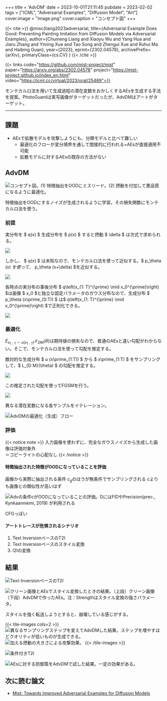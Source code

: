 +++
title = 'AdvDM'
date = 2023-10-01T21:11:45
pubdate = 2023-02-02
tags = ["ICML", "Adversarial Examples", "Diffusion Model", "Art"]
cover.image = "image.png"
cover.caption = "コンセプト図"
+++

{{< cite >}}
@misc{liang2023adversarial,
      title={Adversarial Example Does Good: Preventing Painting Imitation from Diffusion Models via Adversarial Examples}, 
      author={Chumeng Liang and Xiaoyu Wu and Yang Hua and Jiaru Zhang and Yiming Xue and Tao Song and Zhengui Xue and Ruhui Ma and Haibing Guan},
      year={2023},
      eprint={2302.04578},
      archivePrefix={arXiv},
      primaryClass={cs.CV}
}
{{< /cite >}}

{{< links code="https://github.com/mist-project/mist" paper="https://arxiv.org/abs/2302.04578" project="https://mist-project.github.io/index_en.html" video="https://icml.cc/virtual/2023/oral/25469">}}

モンテカルロ法を用いて生成過程の潜在変数をおかしくするAEsを生成する手法を提案。PhotoGuardは実写画像がターゲットだったが、AdvDMはアートがターゲット。

-----------

## 課題

- AEsで拡散モデルを攻撃しようにも、分類モデルと比べて難しい
  - 最適化のフローが変分境界を通して間接的に行われる=AEsが直接適用不可能
  - 拡散モデルに対するAEsの既存の方法がない

## AdvDM

![コンセプト図。(1) 特徴抽出をOODにミスリード。(2) 摂動を付加して悪品質になるように最適化。](image.png)

特徴抽出をOODにするノイズが生成されるように学習。その損失関数にモンテカルロ法を使う。

### 前提

実分布を $ q(x) $ 生成分布を $ p(x) $ すると摂動 $ \delta $ は次式で求められる。

![](image-2.png)

しかし、 $ q(x) $ は未知なので、モンテカルロ法を使って近似する。$ p_\theta (x) $を使って、$ p_\theta (x+\delta) $を近似する。

![](image-1.png)

各時点の実分布の事後分布 $ q\left(x_{1: T}^{\prime} \mid x_0^{\prime}\right) $は画像 $ x_0 $と独立な固定パラメータのガウス分布なので、生成分布 $ p_\theta (x\prime_(0:T)) $ は$ q\left(x_{1: T}^{\prime} \mid x_0^{\prime}\right) $で正則化できる。

![](image-3.png)

### 最適化

$E_{x_{1: T} \sim u\left(x_{1: T}\right)} \mathcal{L}_{D M}(\theta)$は期待値の損失なので、普通のAEsと違い勾配がわからない。そこで、モンテカルロ法を使って勾配を推定する。

敵対的な生成分布 $ u (x\prime_(1:T)) $ から $ x\prime_(1:T) $ をサンプリングして、$ L_{D M}(\theta) $ の勾配を推定する。

![](image-4.png)

この推定された勾配を使ってFGSMを行う。

![](image-5.png)

異なる潜在変数になる各サンプルをイテレーション。

![AdvDMの最適化（生成）フロー](image-6.png)

### 評価
{{< notice note >}}
入力画像を使わずに、完全なガウスノイズから生成した画像は評価対象外<br>
＝コピーライトの心配なし
{{< /notice >}}

#### 特徴抽出された特徴がOODになっていることを評価

画像から実際に抽出される条件 $c_g$のほうが無条件でサンプリングされる $c$よりも画像との類似性が高いはず

![Advの条件cがOODになっていることの評価。$D$にはFIDやPrecision(prec., Kynkaanniemi, 2019) が利用される](image-7.png)

CFGっぽい

#### アートトレースが危惧されるシナリオ

1. Text InversionベースのT2I
2. Text Inversionベースのスタイル変換
3. I2Iの変換

## 結果

![Text-InversionベースのT2I](image-8.png)

![クリーン画像とAEsでスタイル変換したときの結果。（上段）クリーン画像（下段）AdvDMで作ったAEs。注：Strengthはスタイル変換の強さパラメータ。](image-9.png)

スタイルを強く転送しようとすると、崩壊している感じがする。

{{< tile-images cols=2 >}}
![異なるサンプリングステップを変えてAdvDMした結果。ステップを増やすほどクオリティが低いものが生成できる。](image-10.png)
![加える摂動の大きさによる攻撃効果。](image-11.png)
{{< /tile-images >}}

![条件付きT2I](image-12.png)

![AEsに対する防御策をAdvDMで試した結果。一定の効果がある。](image-14.png)

## 次に読む論文

- [Mist: Towards Improved Adversarial Examples for Diffusion Models](https://arxiv.org/abs/2305.12683)

